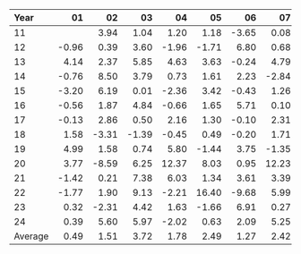 | Year    |               01   |               02   |               03   |               04   |               05   |               06   |               07   |               08   |               09   |               10   |               11   |               12   |     Average       |     Yearly       |
|:--------|-------------------:|-------------------:|-------------------:|-------------------:|-------------------:|-------------------:|-------------------:|-------------------:|-------------------:|-------------------:|-------------------:|-------------------:|------------------:|-----------------:|
| 11      |                    |               3.94 |               1.04 |               1.20 |               1.18 |              -3.65 |               0.08 |              -4.40 |              -1.95 |               2.59 |               5.06 |               4.11 |              0.84 |            10.04 |
| 12      |              -0.96 |               0.39 |               3.60 |              -1.96 |              -1.71 |               6.80 |               0.68 |               2.09 |               3.66 |               0.11 |               0.24 |              -1.29 |              0.97 |            11.65 |
| 13      |               4.14 |               2.37 |               5.85 |               4.63 |               3.63 |              -0.24 |               4.79 |              -2.98 |               4.05 |               2.81 |               1.32 |               2.27 |              2.72 |            32.64 |
| 14      |              -0.76 |               8.50 |               3.79 |               0.73 |               1.61 |               2.23 |              -2.84 |               5.27 |              -2.23 |               3.88 |               2.59 |               0.35 |              1.93 |            23.11 |
| 15      |              -3.20 |               6.19 |               0.01 |              -2.36 |               3.42 |              -0.43 |               1.26 |              -7.46 |               2.50 |               3.12 |               1.75 |              -1.66 |              0.26 |             3.14 |
| 16      |              -0.56 |               1.87 |               4.84 |              -0.66 |               1.65 |               5.71 |               0.10 |              -0.47 |              -1.14 |              -2.61 |               2.88 |               2.13 |              1.14 |            13.74 |
| 17      |              -0.13 |               2.86 |               0.50 |               2.16 |               1.30 |              -0.10 |               2.31 |              -0.18 |               1.83 |               3.36 |              -0.18 |              -2.28 |              0.95 |            11.45 |
| 18      |               1.58 |              -3.31 |              -1.39 |              -0.45 |               0.49 |              -0.20 |               1.71 |               2.73 |              -0.90 |              -6.99 |               4.31 |              -5.22 |             -0.64 |            -7.64 |
| 19      |               4.99 |               1.58 |               0.74 |               5.80 |              -1.44 |               3.75 |              -1.35 |               4.11 |               2.59 |               1.02 |               1.59 |               2.20 |              2.13 |            25.58 |
| 20      |               3.77 |              -8.59 |               6.25 |              12.37 |               8.03 |               0.95 |              12.23 |               2.66 |               0.48 |               0.35 |               0.50 |               1.32 |              3.36 |            40.32 |
| 21      |              -1.42 |               0.21 |               7.38 |               6.03 |               1.34 |               3.61 |               3.39 |               2.90 |              -4.28 |               4.27 |               0.88 |               9.02 |              2.78 |            33.33 |
| 22      |              -1.77 |               1.90 |               9.13 |              -2.21 |              16.40 |              -9.68 |               5.99 |               1.68 |              -4.55 |              14.76 |               5.44 |              -2.12 |              2.91 |            34.97 |
| 23      |               0.32 |              -2.31 |               4.42 |               1.63 |              -1.66 |               6.91 |               0.27 |               0.50 |              -4.16 |               0.77 |               5.68 |               3.18 |              1.30 |            15.54 |
| 24      |               0.39 |               5.60 |               5.97 |              -2.02 |               0.63 |               2.09 |               5.25 |               6.01 |               0.17 |              -1.93 |               3.86 |                    |              2.37 |            28.39 |
| Average |               0.49 |               1.51 |               3.72 |               1.78 |               2.49 |               1.27 |               2.42 |               0.89 |              -0.28 |               1.82 |               2.57 |               0.92 |              1.64 |            19.73 |